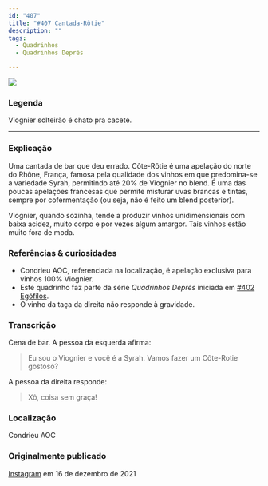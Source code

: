```yaml
---
id: "407"
title: "#407 Cantada-Rôtie"
description: ""
tags:
  - Quadrinhos
  - Quadrinhos Deprês

---
```


![](https://bebiodicionario-com.s3.amazonaws.com/media/posts/202112/267462897_921883148694206_9089397063410158198_n_17990814469409167.jpg)

### Legenda

Viognier solteirão é chato pra cacete.

---

### Explicação

Uma cantada de bar que deu errado. Côte-Rôtie é uma apelação do norte do Rhône, França, famosa pela qualidade dos vinhos em que predomina-se a variedade Syrah, permitindo até 20% de Viognier no blend. É uma das poucas apelações francesas que permite misturar uvas brancas e tintas, sempre por cofermentação (ou seja, não é feito um blend posterior).

Viognier, quando sozinha, tende a produzir vinhos unidimensionais com baixa acidez, muito corpo e por vezes algum amargor. Tais vinhos estão muito fora de moda.

### Referências & curiosidades
- Condrieu AOC, referenciada na localização, é apelação exclusiva para vinhos 100% Viognier.
- Este quadrinho faz parte da série *Quadrinhos Deprês* iniciada em [#402 Egófilos](bod402/).
- O vinho da taça da direita não responde à gravidade.


### Transcrição
Cena de bar. A pessoa da esquerda afirma:
> Eu sou o Viognier e você é a Syrah. Vamos fazer um Côte-Rotie gostoso?

A pessoa da direita responde:

> Xô, coisa sem graça!

### Localização

Condrieu AOC

### Originalmente publicado

[Instagram](https://www.instagram.com/p/CXkGCn2MSD7/) em 16 de dezembro de 2021
